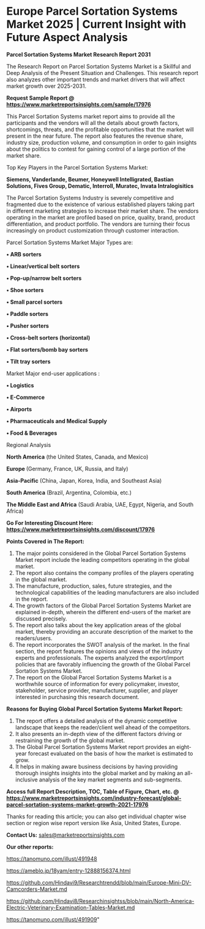 # Europe Parcel Sortation Systems Market 2025 | Current Insight with Future Aspect Analysis

<strong>Parcel Sortation Systems Market Research Report 2031</strong>

The Research Report on Parcel Sortation Systems Market is a Skillful and Deep Analysis of the Present Situation and Challenges. This research report also analyzes other important trends and market drivers that will affect market growth over 2025-2031.

<strong>Request Sample Report @ <a href=https://www.marketreportsinsights.com/sample/17976>https://www.marketreportsinsights.com/sample/17976</a></strong>

This Parcel Sortation Systems market report aims to provide all the participants and the vendors will all the details about growth factors, shortcomings, threats, and the profitable opportunities that the market will present in the near future. The report also features the revenue share, industry size, production volume, and consumption in order to gain insights about the politics to contest for gaining control of a large portion of the market share.

Top Key Players in the Parcel Sortation Systems Market:

<strong>Siemens, Vanderlande, Beumer, Honeywell Intelligrated, Bastian Solutions, Fives Group, Dematic, Interroll, Muratec, Invata Intralogisitics</strong>

The Parcel Sortation Systems Industry is severely competitive and fragmented due to the existence of various established players taking part in different marketing strategies to increase their market share. The vendors operating in the market are profiled based on price, quality, brand, product differentiation, and product portfolio. The vendors are turning their focus increasingly on product customization through customer interaction.

Parcel Sortation Systems Market Major Types are:

<strong>• ARB sorters

• Linear/vertical belt sorters

• Pop-up/narrow belt sorters

• Shoe sorters

• Small parcel sorters

• Paddle sorters

• Pusher sorters

• Cross-belt sorters (horizontal)

• Flat sorters/bomb bay sorters

• Tilt tray sorters</strong>

Market Major end-user applications :

<strong>• Logistics

• E-Commerce

• Airports

• Pharmaceuticals and Medical Supply

• Food & Beverages</strong>

Regional Analysis

</u><strong><b>North America</b></strong> (the United States, Canada, and Mexico)

<strong><b>Europe </b></strong>(Germany, France, UK, Russia, and Italy)

<strong><b>Asia-Pacific</b></strong> (China, Japan, Korea, India, and Southeast Asia)

<strong><b>South America</b></strong> (Brazil, Argentina, Colombia, etc.)

<strong><b>The Middle East and Africa</b></strong> (Saudi Arabia, UAE, Egypt, Nigeria, and South Africa)

<strong>Go For Interesting Discount Here: <a href=https://www.marketreportsinsights.com/discount/17976>https://www.marketreportsinsights.com/discount/17976</a></strong>

<strong>Points Covered in The Report:</strong>
<ol>
  <li>The major points considered in the Global Parcel Sortation Systems Market report include the leading competitors operating in the global market.</li>
  <li>The report also contains the company profiles of the players operating in the global market.</li>
  <li>The manufacture, production, sales, future strategies, and the technological capabilities of the leading manufacturers are also included in the report.</li>
  <li>The growth factors of the Global Parcel Sortation Systems Market are explained in-depth, wherein the different end-users of the market are discussed precisely.</li>
  <li>The report also talks about the key application areas of the global market, thereby providing an accurate description of the market to the readers/users.</li>
  <li>The report incorporates the SWOT analysis of the market. In the final section, the report features the opinions and views of the industry experts and professionals. The experts analyzed the export/import policies that are favorably influencing the growth of the Global Parcel Sortation Systems Market.</li>
  <li>The report on the Global Parcel Sortation Systems Market is a worthwhile source of information for every policymaker, investor, stakeholder, service provider, manufacturer, supplier, and player interested in purchasing this research document.</li>
</ol>
<strong>Reasons for Buying Global Parcel Sortation Systems Market Report:</strong>

<ol>
  <li>The report offers a detailed analysis of the dynamic competitive landscape that keeps the reader/client well ahead of the competitors.</li>
  <li>It also presents an in-depth view of the different factors driving or restraining the growth of the global market.</li>
  <li>The Global Parcel Sortation Systems Market report provides an eight-year forecast evaluated on the basis of how the market is estimated to grow.</li>
  <li>It helps in making aware business decisions by having providing thorough insights insights into the global market and by making an all-inclusive analysis of the key market segments and sub-segments.</li>
</ol>
<strong>Access full Report Description, TOC, Table of Figure, Chart, etc. @ <a href=https://www.marketreportsinsights.com/industry-forecast/global-parcel-sortation-systems-market-growth-2021-17976>https://www.marketreportsinsights.com/industry-forecast/global-parcel-sortation-systems-market-growth-2021-17976</a></strong>


Thanks for reading this article; you can also get individual chapter wise section or region wise report version like Asia, United States, Europe.

<strong>Contact Us:</strong>
sales@marketreportsinsights.com

<strong>Our other reports:</strong>

<a href=https://tanomuno.com/illust/491948>https://tanomuno.com/illust/491948</a>

<a href=https://ameblo.jp/18yam/entry-12888156374.html>https://ameblo.jp/18yam/entry-12888156374.html</a>

<a href=https://github.com/Hindavi9/Researchtrendd/blob/main/Europe-Mini-DV-Camcorders-Market.md>https://github.com/Hindavi9/Researchtrendd/blob/main/Europe-Mini-DV-Camcorders-Market.md</a>

<a href=https://github.com/Hindavi8/Researchinsightss/blob/main/North-America-Electric-Veterinary-Examination-Tables-Market.md>https://github.com/Hindavi8/Researchinsightss/blob/main/North-America-Electric-Veterinary-Examination-Tables-Market.md</a>

<a href=https://tanomuno.com/illust/491909>https://tanomuno.com/illust/491909</a>"
